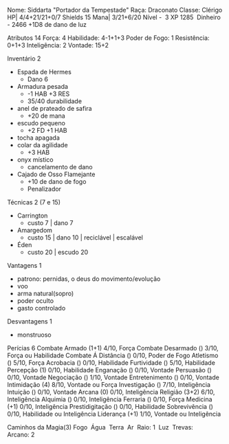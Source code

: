 Nome: Siddarta "Portador da Tempestade"
Raça: Draconato
Classe: Clérigo
HP| 4/4+21/21+0/7
Shields 15
Mana| 3/21+6/20 
Nível -  3
XP 1285 
Dinheiro - 2466
+1D8 de dano de luz


Atributos 14
Força: 4 
Habilidade: 4-1+1+3 
Poder de Fogo: 1 
Resistência: 0+1+3 
Inteligência: 2 
Vontade: 15+2

Inventário 2
- Espada de Hermes
	- Dano 6 
- Armadura pesada 
	- -1 HAB +3 RES
	- 35/40 durabilidade
- anel de prateado de safira
	- +20 de mana
- escudo pequeno
	- +2 FD +1 HAB
- tocha apagada
- colar da agilidade
	- +3 HAB
- onyx místico
	- cancelamento de dano
- Cajado de Osso Flamejante 
	- +10 de dano de fogo
	- Penalizador




Técnicas 2 (7 e 15)
- Carrington
	- custo 7 | dano 7 
- Amargedom
	- custo 15 | dano 10 | reciclável | escalável
- Éden
	- custo 20 | escudo 20

Vantagens 1
- patrono: pernidas, o deus do movimento/evolução
- voo
- arma natural(sopro)
- poder oculto
- gasto controlado

Desvantagens 1
- monstruoso

Perícias 6
Combate Armado (1+1) 4/10, Força
Combate Desarmado () 3/10, Força ou Habilidade
Combate Á Distância () 0/10, Poder de Fogo
Atletismo () 5/10, Força
Acrobacia () 0/10, Habilidade
Furtividade () 5/10, Habilidade
Percepção (1) 0/10, Habilidade
Enganação () 0/10, Vontade
Persuasão () 0/10, Vontade
Negociação () 1/10, Vontade
Entretenimento () 0/10, Vontade
Intimidação (4) 8/10, Vontade ou Força
Investigação () 7/10, Inteligência
Intuição () 0/10, Vontade
Arcana (0) 0/10, Inteligência
Religião (3+2) 6/10, Inteligência
Alquimia () 0/10, Inteligência
Ferraria () 0/10, Força
Medicina (+1) 0/10, Inteligência
Prestidigitação () 0/10, Habilidade
Sobrevivência () 0/10, Habilidade ou Inteligência
Liderança (+1) 1/10, Vontade ou Inteligência

Caminhos da Magia(3)
Fogo 
Água 
Terra 
Ar 
Raio: 1 
Luz 
Trevas:  
Arcano: 2  